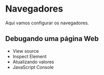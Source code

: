 Navegadores
==========

Aqui vamos configurar os navegadores.


Debugando uma página Web
----------

- View source
- Inspect Element
- Atualizando valores
- JavaScript Console
